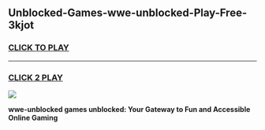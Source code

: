 
## Unblocked-Games-wwe-unblocked-Play-Free-3kjot
<h3>
<a href="https://premium76.site?title=wwe-unblocked&ref=21A">CLICK TO PLAY</a></h3>
<hr>

<h3>
<a href="https://premium76.site?title=wwe-unblocked&ref=21A">CLICK 2 PLAY</a>
  
</h3>

<a href="https://premium76.site?title=wwe-unblocked&ref=21A"><img src="https://clearcache.store/games.png"></a>


**wwe-unblocked games unblocked: Your Gateway to Fun and Accessible Online Gaming**
